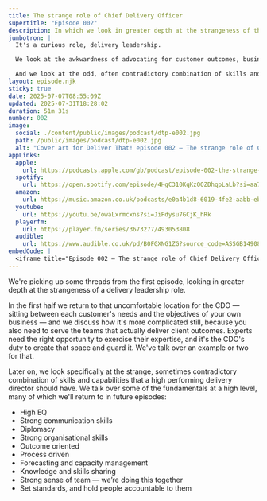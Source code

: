 ```yaml
---
title: The strange role of Chief Delivery Officer
supertitle: "Episode 002"
description: In which we look in greater depth at the strangeness of the CDO's delivery leadership role
jumbotron: |
  It's a curious role, delivery leadership.

  We look at the awkwardness of advocating for customer outcomes, business goals, and project team needs all at the same time.

  And we look at the odd, often contradictory combination of skills and capabilities that a high performing delivery director should have.
layout: episode.njk
sticky: true
date: 2025-07-07T08:55:09Z
updated: 2025-07-31T18:28:02
duration: 51m 31s
number: 002
image:
  social: ./content/public/images/podcast/dtp-e002.jpg
  path: /public/images/podcast/dtp-e002.jpg
  alt: "Cover art for Deliver That! episode 002 — The strange role of Chief Delivery Officer"
appLinks:
  apple:
    url: https://podcasts.apple.com/gb/podcast/episode-002-the-strange-role-of-chief-delivery-officer/id1822252579?i=1000716078217
  spotify:
    url: https://open.spotify.com/episode/4HgC310KqKzOOZDhqpLaLb?si=aa7a1a5b569247ea
  amazon:
    url: https://music.amazon.co.uk/podcasts/e0a4b1d8-6019-4fe2-aabb-eb3c2635c21c/episodes/3557245a-15e2-4342-8b45-11b6003beec0/deliver-that-episode-002-%E2%80%94-the-strange-role-of-chief-delivery-officer
  youtube:
    url: https://youtu.be/owaLxrmcxns?si=JiPdysu7GCjK_hRk
  playerfm:
    url: https://player.fm/series/3673277/493053808
  audible:
    url: https://www.audible.co.uk/pd/B0FGXNG1ZG?source_code=ASSGB149080119000H&share_location=pdp
embedCode: |
  <iframe title="Episode 002 — The strange role of Chief Delivery Officer" allowtransparency="true" height="150" width="100%" style="border: none; min-width: min(100%, 430px);height:150px;" scrolling="no" data-name="pb-iframe-player" src="https://www.podbean.com/player-v2/?i=hfadu-18f394e-pb&from=pb6admin&share=1&download=1&rtl=0&fonts=Arial&skin=1&font-color=auto&logo_link=episode_page&btn-skin=654771" loading="lazy"></iframe>
---
```


We're picking up some threads from the first episode, looking in greater depth at the strangeness of a delivery leadership role.

In the first half we return to that uncomfortable location for the CDO — sitting between each customer's needs and the objectives of your own business — and we discuss how it's more complicated still, because you also need to serve the teams that actually deliver client outcomes. Experts need the right opportunity to exercise their expertise, and it's the CDO's duty to create that space and guard it. We've talk over an example or two for that.

Later on, we look specifically at the strange, sometimes contradictory combination of skills and capabilities that a high performing delivery director should have. We talk over some of the fundamentals at a high level, many of which we'll return to in future episodes:

- High EQ
- Strong communication skills
- Diplomacy
- Strong organisational skills
- Outcome oriented
- Process driven
- Forecasting and capacity management
- Knowledge and skills sharing
- Strong sense of team — we’re doing this together
- Set standards, and hold people accountable to them
